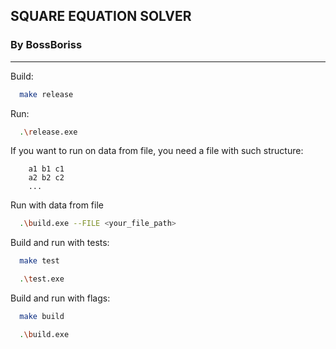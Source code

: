 ## SQUARE EQUATION SOLVER
### By BossBoriss

-------------------
Build: 
```bash
  make release
```
Run:
```bash
  .\release.exe
```

If you want to run on data from file, you need a file with such structure:
```text
    a1 b1 c1
    a2 b2 c2
    ...
```
Run with data from file
```bash
  .\build.exe --FILE <your_file_path>
```

Build and run with tests:
```bash
  make test
```
```bash
  .\test.exe
```

Build and run with flags:
```bash
  make build
```
```bash
  .\build.exe
```
